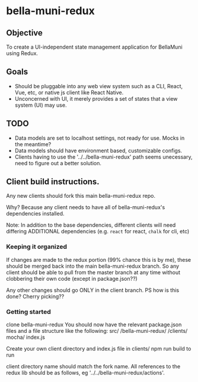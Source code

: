 # bella-muni-redux

## Objective
To create a UI-independent state management application for BellaMuni using Redux.

## Goals
- Should be pluggable into any web view system such as a CLI, React, Vue, etc, or native js client like React Native.
- Unconcerned with UI, it merely provides a set of states that a view system (UI) may use.

## TODO
- Data models are set to localhost settings, not ready for use. Mocks in the meantime?
- Data models should have environment based, customizable configs.
- Clients having to use the '../../bella-muni-redux' path seems unecessary, need to figure out a better solution.

## Client build instructions.
Any new clients should fork this main bella-muni-redux repo.

Why? Because any client needs to have all of bella-muni-redux's dependencies installed.

Note: In addition to the base dependencies, different clients will need differing ADDITIONAL dependencies (e.g. `react` for react, `chalk` for cli, etc)

### Keeping it organized
If changes are made to the redux portion (99% chance this is by me), these should be merged back into the main bella-muni-redux branch. So any client should be able to pull from the master branch at any time without clobbering their own code (except in package.json??)

Any other changes should go ONLY in the client branch.
PS how is this done? Cherry picking??

### Getting started
clone bella-muni-redux
You should now have the relevant package.json files and a file structure like the following:
    src/
       /bella-muni-redux/
       /clients/
            mocha/
                index.js
    
Create your own client directory and index.js file in clients/
npm run build to run

client directory name should match the fork name.
All references to the redux lib should be as follows, eg '../../bella-muni-redux/actions'.
